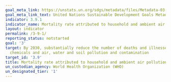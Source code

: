 ```yaml
---
goal_meta_link: https://unstats.un.org/sdgs/metadata/files/Metadata-03-09-01.pdf
goal_meta_link_text: United Nations Sustainable Development Goals Metadata (pdf 865kB)
indicator: 3.9.1
indicator_name: Mortality rate attributed to household and ambient air pollution
layout: indicator
permalink: /3-9-1/
reporting_status: notstarted
goal: '3'
target: By 2030, substantially reduce the number of deaths and illnesses from hazardous
  chemicals and air, water and soil pollution and contamination
target_id: '3.9'
title: Mortality rate attributed to household and ambient air pollution
un_custodian_agency: World Health Organization (WHO)
un_designated_tier: '1'
---
```

